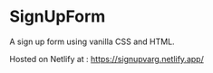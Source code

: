 # SignUpForm
  A sign up form using vanilla CSS and HTML.

Hosted on Netlify at :
https://signupvarg.netlify.app/
